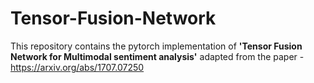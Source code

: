 # Tensor-Fusion-Network
This repository contains the pytorch implementation of **'Tensor Fusion Network for Multimodal sentiment analysis'** adapted from the paper - https://arxiv.org/abs/1707.07250
